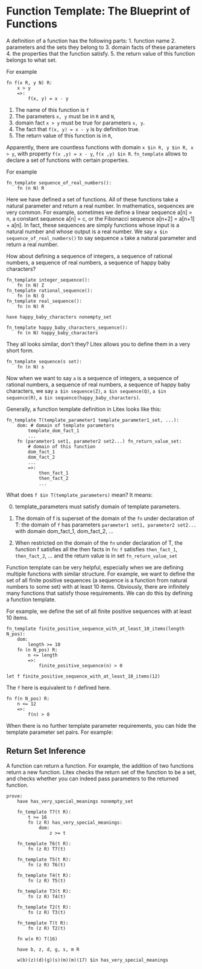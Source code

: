 # Function Template: The Blueprint of Functions

A definition of a function has the following parts: 1. function name 2. parameters and the sets they belong to 3. domain facts of these parameters 4. the properties that the function satisfy. 5. the return value of this function belongs to what set.

For example

```litex
fn f(x R, y N) R:
    x > y
    =>:
        f(x, y) = x - y
```

1. The name of this function is `f`
2. The parameters `x, y` must be in `R` and `N`,
3. domain fact `x > y` must be true for parameters `x, y`.
4. The fact that `f(x, y) = x - y` is by definition true.
5. The return value of this function is in `R`, 

Apparently, there are countless functions with domain `x $in R, y $in R, x > y`, with property `f(x ,y) = x - y`, `f(x ,y) $in R`. `fn_template` allows to declare a set of functions with certain properties.

For example

```litex
fn_template sequence_of_real_numbers():
    fn (n N) R
```

Here we have defined a set of functions. All of these functions take a natural parameter and return a real number. In mathematics, sequences are very common. For example, sometimes we define a linear sequence a[n] = n, a constant sequence a[n] = c, or the Fibonacci sequence a[n+2] = a[n+1] + a[n]. In fact, these sequences are simply functions whose input is a natural number and whose output is a real number. We say `a $in sequence_of_real_numbers()` to say sequence `a` take a natural parameter and return a real number.

How about defining a sequence of integers, a sequence of rational numbers, a sequence of real numbers, a sequence of happy baby characters?

```litex
fn_template integer_sequence():
	fn (n N) Z
fn_template rational_sequence():
	fn (n N) Q
fn_template real_sequence():
	fn (n N) R

have happy_baby_characters nonempty_set

fn_template happy_baby_characters_sequence():
	fn (n N) happy_baby_characters
```

They all looks similar, don't they? Litex allows you to define them in a very short form.

```litex
fn_template sequence(s set):
	fn (n N) s
```

Now when we want to say `a` is a sequence of integers, a sequence of rational numbers, a sequence of real numbers, a sequence of happy baby characters, we say `a $in sequence(Z)`, `a $in sequence(Q)`, `a $in sequence(R)`, `a $in sequence(happy_baby_characters)`.

Generally, a function template definition in Litex looks like this:

```
fn_template T(template_parameter1 template_parameter1_set, ...):
    dom: # domain of template parameters
        template_dom_fact_1
        ...
    fn (parameter1 set1, parameter2 set2...) fn_return_value_set:
        # domain of this function
        dom_fact_1
        dom_fact_2
        ...
        =>:
            then_fact_1
            then_fact_2
            ...
```

What does `f $in T(template_parameters)` mean? It means:

0. template_parameters must satisfy domain of template parameters.

1. The domain of f is superset of the domain of the `fn` under declaration of T: the domain of `f` has parameters `parameter1 set1, parameter2 set2...` with domain dom_fact_1, dom_fact_2, ...

2. When restricted on the domain of the `fn` under declaration of T, the function f satisfies all the then facts in `fn`: `f` satisfies `then_fact_1`, `then_fact_2`, ... and the return value is in set `fn_return_value_set`

Function template can be very helpful, especially when we are defining multiple functions with similar structure. For example, we want to define the set of all finite positive sequences (a sequence is a function from natural numbers to some set) with at least 10 items. Obviously, there are infinitely many functions that satisfy those requirements. We can do this by defining a function template.

For example, we define the set of all finite positive sequences with at least 10 items. 

<!-- TODO：有严重的bug，需要修复 -->

```litex
fn_template finite_positive_sequence_with_at_least_10_items(length N_pos):
    dom:
        length >= 10
    fn (n N_pos) R:
        n <= length
        =>:
            finite_positive_sequence(n) > 0

let f finite_positive_sequence_with_at_least_10_items(12)
```

The `f` here is equivalent to `f` defined here.

```litex
fn f(n N_pos) R:
    n <= 12
    =>:
        f(n) > 0
```

When there is no further template parameter requirements, you can hide the template parameter set pairs. For example:

## Return Set Inference

A function can return a function. For example, the addition of two functions return a new function. Litex checks the return set of the function to be a set, and checks whether you can indeed pass parameters to the returned function.

```litex
prove:
    have has_very_special_meanings nonempty_set

    fn_template T7(t R):
        t >= 16
        fn (z R) has_very_special_meanings:
        	dom:
                z >= t

    fn_template T6(t R):
        fn (z R) T7(t)

    fn_template T5(t R):
        fn (z R) T6(t)

    fn_template T4(t R):
        fn (z R) T5(t)

    fn_template T3(t R):
        fn (z R) T4(t)

    fn_template T2(t R):
        fn (z R) T3(t)

    fn_template T(t R):
        fn (z R) T2(t)

    fn w(x R) T(16)

    have b, z, d, g, s, m R

    w(b)(z)(d)(g)(s)(m)(m)(17) $in has_very_special_meanings
```
